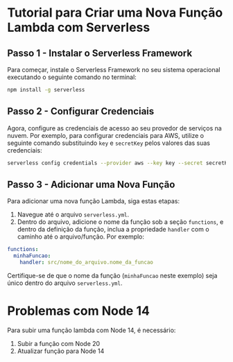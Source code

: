 # Tutorial para Criar uma Nova Função Lambda com Serverless

## Passo 1 - Instalar o Serverless Framework

Para começar, instale o Serverless Framework no seu sistema operacional executando o seguinte comando no terminal:

```bash
npm install -g serverless
```

## Passo 2 - Configurar Credenciais

Agora, configure as credenciais de acesso ao seu provedor de serviços na nuvem. Por exemplo, para configurar credenciais para AWS, utilize o seguinte comando substituindo `key` e `secretKey` pelos valores das suas credenciais:

```bash
serverless config credentials --provider aws --key key --secret secretKey
```

## Passo 3 - Adicionar uma Nova Função

Para adicionar uma nova função Lambda, siga estas etapas:

1. Navegue até o arquivo `serverless.yml`.
2. Dentro do arquivo, adicione o nome da função sob a seção `functions`, e dentro da definição da função, inclua a propriedade `handler` com o caminho até o arquivo/função. Por exemplo:

```yaml
functions:
  minhaFuncao:
    handler: src/nome_do_arquivo.nome_da_funcao
```

Certifique-se de que o nome da função (`minhaFuncao` neste exemplo) seja único dentro do arquivo `serverless.yml`.


# Problemas com Node 14

Para subir uma função lambda com Node 14, é necessário:
1. Subir a função com Node 20
2. Atualizar função para Node 14